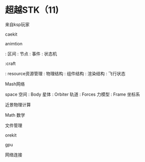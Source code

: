 # 超越STK（11)

来自ksp玩家

caekit

animtion

: 区间
: 节点
: 事件
: 状态机

:craft

: resource资源管理
: 物理结构
: 组件结构
: 渲染结构
: 飞行状态

Mash网络

space 空间
: Body 星体
: Orbiter 轨道
: Forces 力模型
: Frame 坐标系

近景物理计算

Math 数学

文件管理

orekit

gpu

网络连接

